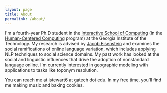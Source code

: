 ```yaml
---
layout: page
title: About
permalink: /about/
---
```


I'm a fourth-year Ph.D student in the [Interactive School of Computing](http://www.ic.gatech.edu/) (in the [Human-Centered Computing](http://www.hcc.cc.gatech.edu) program) at the Georgia Institute of the Technology. My research is advised by [Jacob Eisenstein](https://www.cc.gatech.edu/~jeisenst/) and examines the social ramifications of online language variation, which includes applying NLP techniques to social science domains. My past work has looked at the social and linguistic influences that drive the adoption of nonstandard language online. I'm currently interested in geographic modeling with applications to tasks like toponym resolution.

You can reach me at istewart6 at gatech dot edu. In my free time, you'll find me making music and baking cookies.